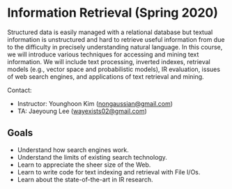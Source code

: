 # Information Retrieval (Spring 2020)

Structured data is easily managed with a relational database but textual information is unstructured and hard to retrieve useful information from due to the difficulty in precisely understanding natural language. In this course, we will introduce various techniques for accessing and mining text information. We will include text processing, inverted indexes, retrieval models (e.g., vector space and probabilistic models), IR evaluation, issues of web search engines, and applications of text retrieval and mining.

Contact:
* Instructor: Younghoon Kim (nongaussian@gmail.com)
* TA: Jaeyoung Lee (wayexists02@gmail.com)

## Goals
* Understand how search engines work.
* Understand the limits of existing search technology.
* Learn to appreciate the sheer size of the Web.
* Learn to write code for text indexing and retrieval with File I/Os.
* Learn about the state-of-the-art in IR research. 
